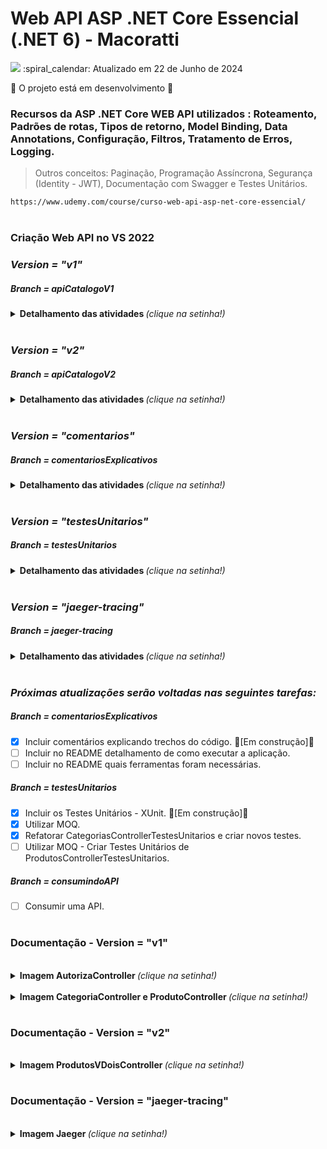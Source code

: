 # Web API ASP .NET Core Essencial (.NET 6) - Macoratti 
<img src="https://img.shields.io/static/v1?label=MACORATTI&message=UDEMY&color=7159c1&style=for-the-badge"/>
:spiral_calendar: Atualizado em 22 de Junho de 2024

:construction: O projeto está em desenvolvimento :construction:

### Recursos da ASP .NET Core WEB API utilizados : Roteamento, Padrões de rotas, Tipos de retorno, Model Binding, Data Annotations, Configuração, Filtros, Tratamento de Erros, Logging.

> Outros conceitos: Paginação, Programação Assíncrona, Segurança (Identity - JWT), Documentação com Swagger e Testes Unitários.
 
```bash
https://www.udemy.com/course/curso-web-api-asp-net-core-essencial/
```
#
### Criação Web API no VS 2022

### *Version = "v1"*
##### Branch = apiCatalogoV1
<details>
  <summary> <b> Detalhamento das atividades </b> <i>(clique na setinha!)</i> </summary><br>
  
1.	Criar projeto no VS 2022 Community – ApiCatalogo.
2.	Criar o projeto com opção para habilitar a Open API e usar Controllers.
3.	Criar o modelo de entidades – Produto e Categoria.
4.	Configurar o projeto para usar o EF Core e incluir referências ao EF Core.
5.	Definir o banco de dados usado – MySql e MySQL Workbench.
6.	Definir a classe de contexto do EF Core – AppDbContext
7.	Definir o mapeamento de entidades para as tabelas – DbSet<T>
8.	Registrar o contexto como um serviço – Program
9.	Definir a string de conexão no arquivo appsettings.json
10.	Definir o provedor do banco de dados (Pomelo) e obter a string de conexão.
11.	Aplicar o Migrations e criar o banco de dados e as tabelas.
12.	Criar os controladores : ProdutosController e CategoriaController.
13.	Definir os endpoints ou métodos Actions para realizar as operações CRUD.
14. Utilizar o AutoMapper e criar os DTOs das entidades – ProdutoDTO e CategoriaDTO.
15. Definir os Data Annotations nos atributos dos DTOS criados. 
16. Introduzir o Padrão Repository.
17. Introduzir o Padão UnitOfWork.   
18. Paginação - Get/categorias e Get/produtos.
19. Criação dos Filters - LogginsFilter.
20. Tratamentos de Erros.
20. Criação e Customização dos Loggings.
21. Registro dos Loggings em .txt
22. Programação Assíncrona - Repositório, Paginação e Controladores.
23. Segurança - Autenticação e Autorização - Identity/JWT.
24. Registro, Login e Token - AutorizaController.
25. Configuração do Swagger para utilizar o token JWT.
26. Implementação CORS.  
</details>

<br>

### *Version = "v2"*
##### Branch = apiCatalogoV2 

<details>
  <summary> <b> Detalhamento das atividades </b> <i>(clique na setinha!)</i> </summary><br>

1.	Criar o Versionamento da API.
2. Criar e Utilizar o Versionamento do Swagger.

:warning: *Esse versionamento foi criado de uma maneira diferente do apresentado no curso.* :warning:

<b>Links utilizados: </b> 
```bash
https://renatogroffe.medium.com/net-5-asp-net-core-swagger-descomplicando-o-versionamento-de-apis-rest-b3641c34203f
```
```bash
https://blog.christian-schou.dk/how-to-use-api-versioning-in-net-core-web-api/
```
</details>
<br>

### *Version = "comentarios"*
##### Branch = comentariosExplicativos

<details>
  <summary> <b> Detalhamento das atividades </b> <i>(clique na setinha!)</i> </summary><br>

1.	Incluir comentários explicando trechos do código. 
2. Incluir no README detalhamento de como executar a aplicação.
3. Incluir no README quais ferramentas foram necessárias.

</details>
<br>

### *Version = "testesUnitarios"*
##### Branch = testesUnitarios

<details>
  <summary> <b> Detalhamento das atividades </b> <i>(clique na setinha!)</i> </summary><br>

1. Incluir os Teste Unitários e utilizar o MOQ. [Em Andamento]

<b>Links utilizados: </b> 
```bash
https://learn.microsoft.com/pt-br/aspnet/core/fundamentals/logging/?view=aspnetcore-6.0
```
```bash
https://stackoverflow.com/questions/43424095/how-to-unit-test-with-ilogger-in-asp-net-core
```
</details>
<br>

### *Version = "jaeger-tracing"*
##### Branch = jaeger-tracing

<details>
  <summary> <b> Detalhamento das atividades </b> <i>(clique na setinha!)</i> </summary><br>

1.	Incluir classes para utilizar o tracing. [concluído]
2. Visualização do Tracing no jaeger. [concluído]

:warning: *No curso não foi demonstrado como utilizar Jaeger* :warning:

<b>Links utilizados: </b> 

Observabilidade em APIs ASP.NET Core com Jaeger - com Henrique Mauri
```bash
https://www.youtube.com/watch?v=pKbhVASHolQ
```
```bash
https://henriquemauri.net/jaeger-e-opentelemetry-no-net-6-0/
```
```bash
https://github.com/hgmauri/sample-opentelemetry
```

</details>
<br>

### *Próximas atualizações serão voltadas nas seguintes tarefas:* 

##### Branch = comentariosExplicativos

- [x] Incluir comentários explicando trechos do código. :construction:[Em construção]:construction:
- [ ] Incluir no README detalhamento de como executar a aplicação.
- [ ] Incluir no README quais ferramentas foram necessárias.

##### Branch = testesUnitarios

- [x] Incluir os Testes Unitários - XUnit. :construction:[Em construção]:construction:
- [x] Utilizar MOQ.
- [x] Refatorar CategoriasControllerTestesUnitarios e criar novos testes.
- [ ] Utilizar MOQ - Criar Testes Unitários de ProdutosControllerTestesUnitarios.

##### Branch = consumindoAPI

- [ ] Consumir uma API.

#
### Documentação - Version = "v1"
<br>
<details>
  <summary> <b> Imagem AutorizaController </b> <i>(clique na setinha!)</i> </summary><br>
  
![image](https://user-images.githubusercontent.com/13735095/199120458-a3f81294-0be6-4680-9c80-827e3d5a4296.png)
</details>

<br>
<details>
  <summary> <b> Imagem CategoriaController e ProdutoController </b> <i>(clique na setinha!)</i> </summary><br>

![image](https://user-images.githubusercontent.com/13735095/199120534-76a3d776-3cce-4a8e-a1e1-4e0433171572.png)
</details>

#
### Documentação - Version = "v2"
<br>
<details>
  <summary> <b> Imagem ProdutosVDoisController </b> <i>(clique na setinha!)</i> </summary><br>
  
![image](https://user-images.githubusercontent.com/13735095/199120719-b0637f04-459c-4b19-88ff-eb241e3d4353.png)
</details>

#
### Documentação - Version = "jaeger-tracing"
<br>
<details>
  <summary> <b> Imagem Jaeger </b> <i>(clique na setinha!)</i> </summary><br>
  
  ![tracing1](https://user-images.githubusercontent.com/13735095/233818051-c06edd9c-be7e-4657-8405-c96c8a462861.png) 
  
  ![tracing2](https://user-images.githubusercontent.com/13735095/233818062-bee79b21-0dff-42b9-a515-16949ef7a8ac.png)
  
  ![image](https://user-images.githubusercontent.com/13735095/233818070-a6b3f13c-a7a9-4902-b84b-b6a305242260.png)
  
  ![image](https://user-images.githubusercontent.com/13735095/233841879-2198f84e-4a65-413c-8626-4f39fdc381f2.png)
  
  ![image](https://user-images.githubusercontent.com/13735095/233841918-bd22194b-ff8a-4b3b-bd9b-2b0fc1fa9461.png)


</details>

